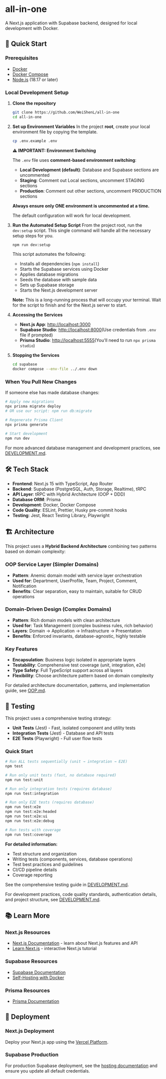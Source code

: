 # all-in-one

A Next.js application with Supabase backend, designed for local development with Docker.

## 🚀 Quick Start

### Prerequisites

- [Docker](https://docs.docker.com/get-docker/)
- [Docker Compose](https://docs.docker.com/compose/install/)
- [Node.js](https://nodejs.org/) (18.17 or later)

### Local Development Setup

1. **Clone the repository**

   ```bash
   git clone https://github.com/WeiShenL/all-in-one
   cd all-in-one
   ```

2. **Set up Environment Variables**
   In the project **root**, create your local environment file by copying the template.

   ```bash
   cp .env.example .env
   ```

   **⚠️ IMPORTANT: Environment Switching**

   The `.env` file uses **comment-based environment switching**:
   - **Local Development (default)**: Database and Supabase sections are uncommented
   - **Staging**: Comment out Local sections, uncomment STAGING sections
   - **Production**: Comment out other sections, uncomment PRODUCTION sections

   **Always ensure only ONE environment is uncommented at a time.**

   The default configuration will work for local development.

3. **Run the Automated Setup Script**
   From the project root, run the `dev:setup` script. This single command will handle all the necessary setup steps for you.

   ```bash
   npm run dev:setup
   ```

   This script automates the following:
   - Installs all dependencies (`npm install`)
   - Starts the Supabase services using Docker
   - Applies database migrations
   - Seeds the database with sample data
   - Sets up Supabase storage
   - Starts the Next.js development server

   **Note:** This is a long-running process that will occupy your terminal. Wait for the script to finish and for the Next.js server to start.

4. **Accessing the Services**
   - **Next.js App**: [http://localhost:3000](http://localhost:3000)
   - **Supabase Studio**: [http://localhost:8000](http://localhost:8000)(Use credentials from `.env` file if prompted)
   - **Prisma Studio**: [http://localhost:5555](http://localhost:5555)(You'll need to run `npx prisma studio`)

5. **Stopping the Services**

   ```bash
   cd supabase
   docker compose --env-file ../.env down
   ```

### When You Pull New Changes

If someone else has made database changes:

```bash
# Apply new migrations
npx prisma migrate deploy
# OR use our script: npm run db:migrate

# Regenerate Prisma Client
npx prisma generate

# Start development
npm run dev
```

For more advanced database management and development practices, see [DEVELOPMENT.md](./DEVELOPMENT.md).

## 🛠️ Tech Stack

- **Frontend**: Next.js 15 with TypeScript, App Router
- **Backend**: Supabase (PostgreSQL, Auth, Storage, Realtime), tRPC
- **API Layer**: tRPC with Hybrid Architecture (OOP + DDD)
- **Database ORM**: Prisma
- **Development**: Docker, Docker Compose
- **Code Quality**: ESLint, Prettier, Husky pre-commit hooks
- **Testing**: Jest, React Testing Library, Playwright

## 🏗️ Architecture

This project uses a **Hybrid Backend Architecture** combining two patterns based on domain complexity:

### OOP Service Layer (Simpler Domains)

- **Pattern**: Anemic domain model with service layer orchestration
- **Used for**: Department, UserProfile, Team, Project, Comment, Notification
- **Benefits**: Clear separation, easy to maintain, suitable for CRUD operations

### Domain-Driven Design (Complex Domains)

- **Pattern**: Rich domain models with clean architecture
- **Used for**: Task Management (complex business rules, rich behavior)
- **Layers**: Domain → Application → Infrastructure → Presentation
- **Benefits**: Enforced invariants, database-agnostic, highly testable

### Key Features

- **Encapsulation**: Business logic isolated in appropriate layers
- **Testability**: Comprehensive test coverage (unit, integration, e2e)
- **Type Safety**: Full TypeScript support across all layers
- **Flexibility**: Choose architecture pattern based on domain complexity

For detailed architecture documentation, patterns, and implementation guide, see [OOP.md](./OOP.md).

## 🧪 Testing

This project uses a comprehensive testing strategy:

- **Unit Tests** (Jest) - Fast, isolated component and utility tests
- **Integration Tests** (Jest) - Database and API tests
- **E2E Tests** (Playwright) - Full user flow tests

### Quick Start

```bash
# Run ALL tests sequentially (unit → integration → E2E)
npm test

# Run only unit tests (fast, no database required)
npm run test:unit

# Run only integration tests (requires database)
npm run test:integration

# Run only E2E tests (requires database)
npm run test:e2e
npm run test:e2e:headed
npm run test:e2e:ui
npm run test:e2e:debug

# Run tests with coverage
npm run test:coverage
```

**For detailed information:**

- Test structure and organization
- Writing tests (components, services, database operations)
- Test best practices and guidelines
- CI/CD pipeline details
- Coverage reporting

See the comprehensive testing guide in [DEVELOPMENT.md](./DEVELOPMENT.md#-testing).

For development practices, code quality standards, authentication details, and project structure, see [DEVELOPMENT.md](./DEVELOPMENT.md).

## 📚 Learn More

### Next.js Resources

- [Next.js Documentation](https://nextjs.org/docs) - learn about Next.js features and API
- [Learn Next.js](https://nextjs.org/learn) - interactive Next.js tutorial

### Supabase Resources

- [Supabase Documentation](https://supabase.com/docs)
- [Self-Hosting with Docker](https://supabase.com/docs/guides/hosting/docker)

### Prisma Resources

- [Prisma Documentation](https://www.prisma.io/docs/orm/prisma-schema/overview)

## 🚀 Deployment

### Next.js Deployment

Deploy your Next.js app using the [Vercel Platform](https://vercel.com/new?utm_medium=default-template&filter=next.js&utm_source=create-next-app&utm_campaign=create-next-app-readme).

### Supabase Production

For production Supabase deployment, see the [hosting documentation](https://supabase.com/docs/guides/hosting/docker#securing-your-services) and ensure you update all default credentials.
